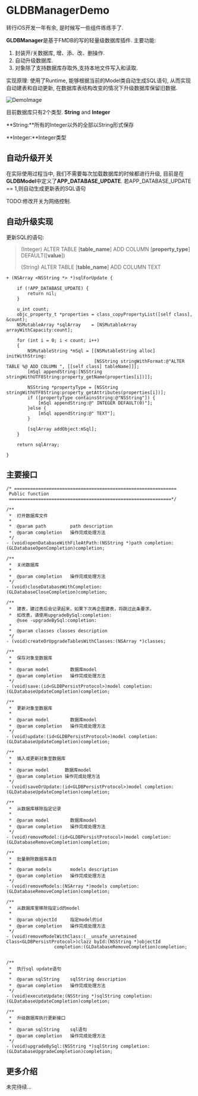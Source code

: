 # GLDBManagerDemo
转行iOS开发一年有余, 是时候写一些组件练练手了. 

**GLDBManager**是基于FMDB的写的轻量级数据库插件.
主要功能:
1. 封装开/关数据库, 增、添、改、删操作.
2. 自动升级数据库.
3. 对象除了支持数据库存取外,支持本地文件写入和读取.

实现原理:
使用了Runtime, 能够根据当前的Model类自动生成SQL语句, 从而实现自动建表和自动更新, 在数据库表结构改变的情况下升级数据库保留旧数据.

![DemoImage](https://github.com/GrayLand119/GLDBManagerDemo/blob/master/GLDBManagerDemo.jpg)

目前数据库只有2个类型. **String** and **Integer**

**String:**所有的Integer以外的全部以String形式保存

**Integer:**Integer类型

## 自动升级开关

在实际使用过程当中, 我们不需要每次加载数据库的时候都进行升级, 目前是在**GLDBModel**中定义了**APP\_DATABASE\_UPDATE**. 若APP_DATABASE_UPDATE == 1,则自动生成更新表的SQL语句

TODO:修改开关为网络控制.

## 自动升级实现


更新SQL的语句: 
> (Integer) ALTER TABLE [**table_name**] ADD COLUMN [**property_type**] DEFAULT([**value**])
> 
> (String) ALTER TABLE [**table_name**] ADD COLUMN TEXT

```objc
+ (NSArray <NSString *> *)sqlForUpdate {

    if (!APP_DATABASE_UPDATE) {
        return nil;
    }
    
    u_int count;
    objc_property_t *properties = class_copyPropertyList([self class], &count);
    NSMutableArray *sqlArray    = [NSMutableArray arrayWithCapacity:count];
    
    for (int i = 0; i < count; i++)
    {
        NSMutableString *mSql = [[NSMutableString alloc] initWithString:
                                 [NSString stringWithFormat:@"ALTER TABLE %@ ADD COLUMN ", [[self class] tableName]]];
        [mSql appendString:[NSString stringWithUTF8String:property_getName(properties[i])]];
        
        NSString *propertyType = [NSString stringWithUTF8String:property_getAttributes(properties[i])];
        if ([propertyType containsString:@"NSString"]) {
            [mSql appendString:@" INTEGER DEFAULT(0)"];
        }else {
            [mSql appendString:@" TEXT"];
        }
        
        [sqlArray addObject:mSql];
    }
    
    return sqlArray;

}
```

## 主要接口
```objc
/* =============================================================
 Public function
 =============================================================*/

/**
 *  打开数据库文件
 *
 *  @param path         path description
 *  @param completion   操作完成处理方法
 */
- (void)openDatabaseWithFileAtPath:(NSString *)path completion:(GLDatabaseOpenCompletion)completion;

/**
 *  关闭数据库
 *
 *  @param completion   操作完成处理方法
 */
- (void)closeDatabaseWithCompletion:(GLDatabaseCloseCompletion)completion;

/**
 *  建表，建过表后会记录起来，如果下次再企图建表，将跳过此条要求，
 *  如改表，请使用upgradeBySql:completion:
    @see -upgradeBySql:completion:
 *
 *  @param classes classes description
 */
- (void)createOrUpgradeTablesWithClasses:(NSArray *)classes;

/**
 *  保存对象至数据库
 *
 *  @param model        数据库model
 *  @param completion   操作完成处理方法
 */
- (void)save:(id<GLDBPersistProtocol>)model completion:(GLDatabaseUpdateCompletion)completion;

/**
 *  更新对象至数据库
 *
 *  @param model        数据库model
 *  @param completion   操作完成处理方法
 */
- (void)update:(id<GLDBPersistProtocol>)model completion:(GLDatabaseUpdateCompletion)completion;

/**
 *  插入或更新对象至数据库
 *
 *  @param model      数据库model
 *  @param completion 操作完成处理方法
 */
- (void)saveOrUpdate:(id<GLDBPersistProtocol>)model completion:(GLDatabaseUpdateCompletion)completion;

/**
 *  从数据库移除指定记录
 *
 *  @param model        数据库model
 *  @param completion   操作完成处理方法
 */
- (void)removeModel:(id<GLDBPersistProtocol>)model completion:(GLDatabaseRemoveCompletion)completion;

/**
 *  批量删除数据库条目
 *
 *  @param models       models description
 *  @param completion   操作完成处理方法
 */
- (void)removeModels:(NSArray *)models completion:(GLDatabaseRemoveCompletion)completion;

/**
 *  从数据库里移除指定id的model
 *
 *  @param objectId     指定model的id
 *  @param completion   操作完成处理方法
 */
- (void)removeModelWithClass:(__unsafe_unretained Class<GLDBPersistProtocol>)clazz byId:(NSString *)objectId
                  completion:(GLDatabaseRemoveCompletion)completion;


/**
 *  执行sql update语句
 *
 *  @param sqlString    sqlString description
 *  @param completion   操作完成处理方法
 */
- (void)executeUpdate:(NSString *)sqlString completion:(GLDatabaseUpdateCompletion)completion;

/**
 *  升级数据库执行更新接口
 *
 *  @param sqlString    sql语句
 *  @param completion   操作完成处理方法
 */
- (void)upgradeBySql:(NSString *)sqlString completion:(GLDatabaseUpgradeCompletion)completion;

```


## 更多介绍

未完待续...

